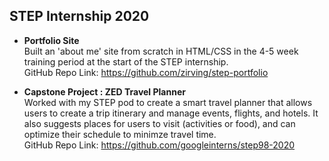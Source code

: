 ## STEP Internship 2020 

- **Portfolio Site**
  </br>Built an 'about me' site from scratch in HTML/CSS in the 4-5 week training period at the start of the STEP internship. </br>
  GitHub Repo Link: https://github.com/zirving/step-portfolio
  
- **Capstone Project : ZED Travel Planner** </br>
  Worked with my STEP pod to create a smart travel planner that allows users to create a trip itinerary and manage events, flights, and hotels. It also suggests places for users to visit (activities or food), and can optimize their schedule to minimze travel time. </br>
  GitHub Repo Link: https://github.com/googleinterns/step98-2020

